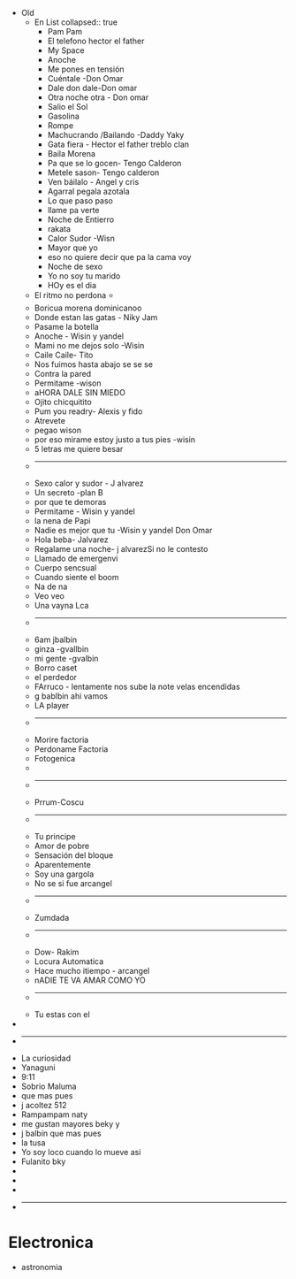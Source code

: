 - Old
	- En List
	  collapsed:: true
		- Pam  Pam
		- El telefono hector el father
		- My Space
		- Anoche
		- Me pones en tensión
		- Cuéntale -Don Omar
		- Dale don dale-Don omar
		- Otra noche otra - Don omar
		- Salio el Sol
		- Gasolina
		- Rompe
		- Machucrando /Bailando -Daddy Yaky
		- Gata fiera - Hector el father treblo clan
		- Baila Morena
		- Pa que se lo gocen- Tengo Calderon
		- Metele sason- Tengo calderon
		- Ven báilalo - Angel y cris
		- Agarral pegala azotala
		- Lo que paso paso
		- llame pa verte
		- Noche de Entierro
		- rakata
		- Calor Sudor -Wisn
		- Mayor que yo
		- eso no quiere decir que pa la cama voy
		- Noche de sexo
		- Yo no soy tu marido
		- HOy es el dia
	- El ritmo no perdona ⭐
	- Boricua morena dominicanoo
	- Donde estan las gatas - Niky Jam
	- Pasame la botella
	- Anoche - Wisin y yandel
	- Mami no me dejos solo -Wisin
	- Caile Caile- Tito
	- Nos fuimos hasta abajo se se se
	- Contra la pared
	- Permitame -wison
	- aHORA DALE SIN MIEDO
	- Ojito chicquitito
	- Pum you readry- Alexis y fido
	- Atrevete
	- pegao wison
	- por eso mirame estoy justo a tus pies -wisin
	- 5 letras me quiere besar
	-
	  ---
	- Sexo calor y sudor - J alvarez
	- Un secreto -plan B
	- por que te demoras
	- Permitame - Wisin y yandel
	- la nena de Papi
	- Nadie es mejor que tu -Wisin y yandel Don Omar
	- Hola beba- Jalvarez
	- Regalame una noche- j alvarezSi no le contesto
	- Llamado de emergenvi
	- Cuerpo sencsual
	- Cuando siente el boom
	- Na de na
	- Veo veo
	- Una vayna Lca
	-
	  ---
	- 6am jbalbin
	- ginza -gvallbin
	- mi gente -gvalbin
	- Borro caset
	- el perdedor
	- FArruco - lentamente nos sube la note velas encendidas
	- g bablbin ahi vamos
	- LA player
	-
	  ---
	- Morire factoria
	- Perdoname Factoria
	- Fotogenica
	-
	-
	  ---
	- Prrum-Coscu
	-
	  ---
	- Tu principe
	- Amor de pobre
	- Sensación del bloque
	- Aparentemente
	- Soy una gargola
	- No se si fue arcangel
	-
	  ---
	- Zumdada
	-
	  ---
	- Dow- Rakim
	- Locura Automatica
	- Hace mucho itiempo - arcangel
	- nADIE TE VA AMAR COMO YO
	-
	  ---
	- Tu estas con el
-
-
  ---
- La curiosidad
- Yanaguni
- 9:11
- Sobrio Maluma
- que mas pues
- j acoltez  512
- Rampampam naty
- me gustan mayores beky y
- j balbin que mas pues
- la tusa
- Yo soy loco cuando lo mueve asi
- Fulanito bky
-
-
-
-
  ----
# Electronica
- astronomia